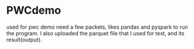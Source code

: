 # PWCdemo
used for pwc demo
need a few packets, likes pandas and pyspark to run the program.
I also uploaded the parquet file that I used for test, and its result(output).
